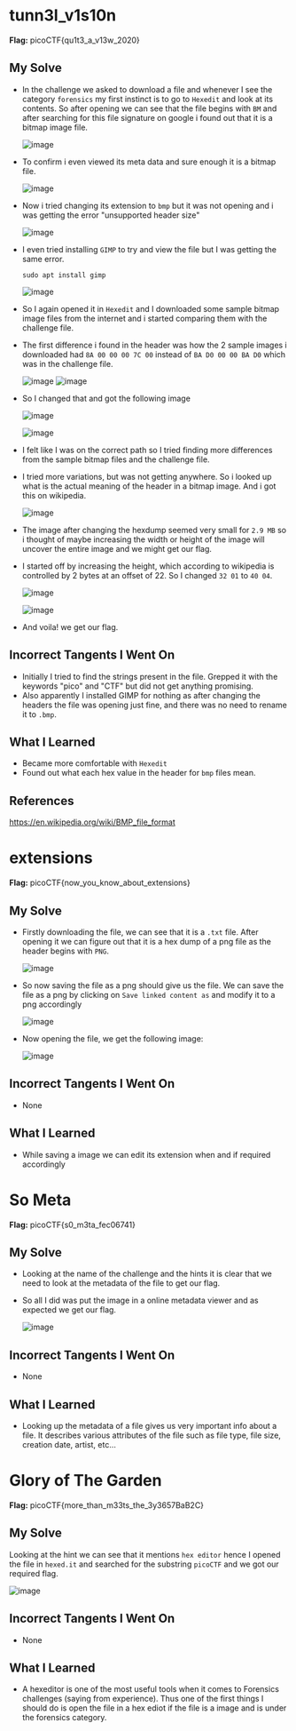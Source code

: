 # tunn3l_v1s10n
**Flag:** picoCTF{qu1t3_a_v13w_2020}

## My Solve
* In the challenge we asked to download a file and whenever I see the category `forensics` my first instinct is to go to `Hexedit` and look at its contents. So after opening we can see that the file begins with `BM` and after searching for this file signature on google i found out that it is a bitmap image file.

  ![image](https://github.com/user-attachments/assets/2aa61aff-a96a-4b75-ba06-cfe1611af6d2)

* To confirm i even viewed its meta data and sure enough it is a bitmap file.

  ![image](https://github.com/user-attachments/assets/14f31c2d-d7ce-45e1-b52e-bf12a034b7ba)

* Now i tried changing its extension to `bmp` but it was not opening and i was getting the error "unsupported header size"

  ![image](https://github.com/user-attachments/assets/f596bafa-7195-49cc-abc1-b34c162f20df)

* I even tried installing `GIMP` to try and view the file but I was getting the same error.
  ```
  sudo apt install gimp
  ```
  ![image](https://github.com/user-attachments/assets/2877576b-e411-4f19-af94-243b5db514fb)

* So I again opened it in `Hexedit` and I downloaded some sample bitmap image files from the internet and i started comparing them with the challenge file.

* The first difference i found in the header was how the 2 sample images i downloaded had `8A 00 00 00 7C 00` instead of `BA D0 00 00 BA D0` which was in the challenge file.

  ![image](https://github.com/user-attachments/assets/f662887d-5a60-4fcc-b80f-eeaf20de7ae8)   ![image](https://github.com/user-attachments/assets/1591323f-7ec4-4ca3-bf3a-6289d132b311)  

* So I changed that and got the following image

  ![image](https://github.com/user-attachments/assets/e07fd397-2a7d-4fd1-9dfe-8690c3c07d9d)


  ![image](https://github.com/user-attachments/assets/8db8705e-efd7-4d73-a13f-21694463faf8)

* I felt like I was on the correct path so I tried finding more differences from the sample bitmap files and the challenge file.
* I tried more variations, but was not getting anywhere. So i looked up what is the actual meaning of the header in a bitmap image. And i got this on wikipedia.

  ![image](https://github.com/user-attachments/assets/f538aa46-ece8-44df-ad61-15a7d8b6fd21)

* The image after changing the hexdump seemed very small for `2.9 MB` so i thought of maybe increasing the width or height of the image will uncover the entire image and we might get our flag.
* I started off by increasing the height, which according to wikipedia is controlled by 2 bytes at an offset of 22. So I changed `32 01` to `40 04`.

  ![image](https://github.com/user-attachments/assets/b160d810-b89c-4830-a360-af6ca9e0bef7)


  ![image](https://github.com/user-attachments/assets/612674b7-46db-4e87-89c3-64988772a3a2)

* And voila! we get our flag.

## Incorrect Tangents I Went On
* Initially I tried to find the strings present in the file. Grepped it with the keywords "pico" and "CTF" but did not get anything promising.
* Also apparently I installed GIMP for nothing as after changing the headers the file was opening just fine, and there was no need to rename it to `.bmp`.

## What I Learned
* Became more comfortable with `Hexedit`
* Found out what each hex value in the header for `bmp` files mean.

## References
<https://en.wikipedia.org/wiki/BMP_file_format>


# extensions

**Flag:** picoCTF{now_you_know_about_extensions}

## My Solve
* Firstly downloading the file, we can see that it is a `.txt` file. After opening it we can figure out that it is a hex dump of a png file as the header begins with `PNG`.

  ![image](https://github.com/user-attachments/assets/df5ad274-6ad3-4205-8183-0dd6965841d6)

* So now saving the file as a png should give us the file. We can save the file as a png by clicking on `Save linked content as` and modify it to a png accordingly

  ![image](https://github.com/user-attachments/assets/bc8771da-74f5-4ab8-9f5c-4a21b13c8a4b)

* Now opening the file, we get the following image:

  ![image](https://github.com/user-attachments/assets/0bc48209-7c38-4df8-b965-ddc774b007f9)

## Incorrect Tangents I Went On
* None

## What I Learned
* While saving a image we can edit its extension when and if required accordingly


# So Meta

**Flag:** picoCTF{s0_m3ta_fec06741}

## My Solve
* Looking at the name of the challenge and the hints it is clear that we need to look at the metadata of the file to get our flag.
* So all I did was put the image in a online metadata viewer and as expected we get our flag.

  ![image](https://github.com/user-attachments/assets/dbc89391-de27-471e-8c51-ae41bb180bdd)

## Incorrect Tangents I Went On
* None

## What I Learned
* Looking up the metadata of a file gives us very important info about a file. It describes various attributes of the file such as file type, file size, creation date, artist, etc...

# Glory of The Garden
**Flag:** picoCTF{more_than_m33ts_the_3y3657BaB2C}

## My Solve
Looking at the hint we can see that it mentions `hex editor` hence I opened the file in `hexed.it` and searched for the substring `picoCTF` and we got our required flag.

![image](https://github.com/user-attachments/assets/3b809126-f225-4cc2-9367-b64cb8cedd16)

## Incorrect Tangents I Went On
* None

## What I Learned
* A hexeditor is one of the most useful tools when it comes to Forensics challenges (saying from experience). Thus one of the first things I should do is open the file in a hex ediot if the file is a image and is under the forensics category.
